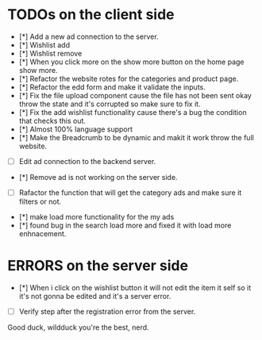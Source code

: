 # TODOs on the client side

- [*] Add a new ad connection to the server.
- [*] Wishlist add
- [*] Wishlist remove
- [*] When you click more on the show more button on the home page show more.
- [*] Refactor the website rotes for the categories and product page.
- [*] Refactor the edd form and make it validate the inputs.
- [*] Fix the file upload component cause the file has not been sent okay throw the state and it's
  corrupted so make sure to fix it.
- [*] Fix the add wishlist functionality cause there's a bug the condition that checks this out.
- [*] Almost 100% language support
- [*] Make the Breadcrumb to be dynamic and makit it work throw the full website.
- [ ] Edit ad connection to the backend server.
- [*] Remove ad is not working on the server side.
- [ ] Rafactor the function that will get the category ads and make sure it filters or not.
- [*] make load more functionality for the my ads
- [*] found bug in the search load more and fixed it with load more enhnacement.

# ERRORS on the server side

- [*] When i click on the wishlist button it will not edit the item it self so it it's not gonna be
  edited and it's a server error.
- [ ] Verify step after the registration error from the server.

Good duck, wildduck
you're the best, nerd.
